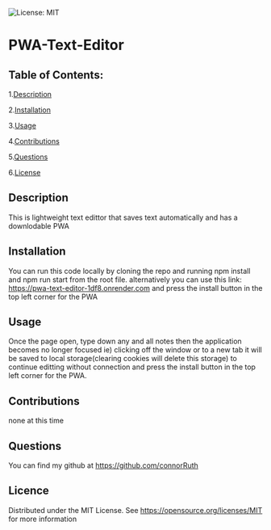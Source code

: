   ![License: MIT](https://img.shields.io/badge/License-MIT-yellow.svg)
# PWA-Text-Editor
## Table of Contents:
1.[Description](##-Description)

2.[Installation](##-Installation)

3.[Usage](##-Usage)

4.[Contributions](##-Contributions)

5.[Questions](##-Questions)

6.[License](##-License)

## Description
This is lightweight text edittor that saves text automatically and has a downlodable PWA

## Installation
You can run this code locally by cloning the repo and running npm install and npm run start from the root file. alternatively you can use this link: https://pwa-text-editor-1df8.onrender.com and press the install button in the top left corner for the PWA

## Usage
Once the page open, type down any and all notes then the application becomes no longer focused ie) clicking off the window or to a new tab it will be saved to local storage(clearing cookies will delete this storage) to continue editting without connection and press the install button in the top left corner for the PWA.
 
## Contributions
none at this time

## Questions
You can find my github at https://github.com/connorRuth

## Licence
  Distributed under the MIT License. See https://opensource.org/licenses/MIT for more information
